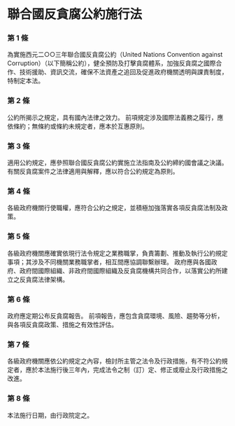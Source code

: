 # 聯合國反貪腐公約施行法

### 第 1 條

為實施西元二○○三年聯合國反貪腐公約（United Nations Convention against Corruption）（以下簡稱公約），健全預防及打擊貪腐體系，加強反貪腐之國際合作、技術援助、資訊交流，確保不法資產之追回及促進政府機關透明與課責制度，特制定本法。

### 第 2 條

公約所揭示之規定，具有國內法律之效力。
前項規定涉及國際法義務之履行，應依條約；無條約或條約未規定者，應本於互惠原則。

### 第 3 條

適用公約規定，應參照聯合國反貪腐公約實施立法指南及公約締約國會議之決議。
有關反貪腐案件之法律適用與解釋，應以符合公約規定為原則。

### 第 4 條

各級政府機關行使職權，應符合公約之規定，並積極加強落實各項反貪腐法制及政策。

### 第 5 條

各級政府機關應確實依現行法令規定之業務職掌，負責籌劃、推動及執行公約規定事項；其涉及不同機關業務職掌者，相互間應協調聯繫辦理。
政府應與各國政府、政府間國際組織、非政府間國際組織及反貪腐機構共同合作，以落實公約所建立之反貪腐法律架構。

### 第 6 條

政府應定期公布反貪腐報告。
前項報告，應包含貪腐環境、風險、趨勢等分析，與各項反貪腐政策、措施之有效性評估。

### 第 7 條

各級政府機關應依公約規定之內容，檢討所主管之法令及行政措施，有不符公約規定者，應於本法施行後三年內，完成法令之制（訂）定、修正或廢止及行政措施之改進。

### 第 8 條

本法施行日期，由行政院定之。
